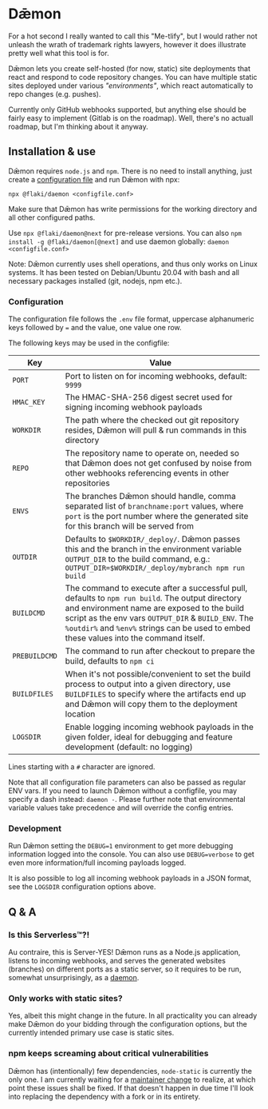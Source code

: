 # Dǣmon

For a hot second I really wanted to call this "Me-tlify", but I would rather not unleash the wrath of trademark rights lawyers, however it does illustrate pretty well what this tool is for.

Dǣmon lets you create self-hosted (for now, static) site deployments that react and respond to code repository changes. You can have multiple static sites deployed under various *"environments"*, which react automatically to repo changes (e.g. pushes).

Currently only GitHub webhooks supported, but anything else should be fairly easy to implement (Gitlab is on the roadmap). Well, there's no actuall roadmap, but I'm thinking about it anyway.


## Installation & use

Dǣmon requires `node.js` and `npm`. There is no need to install anything, just create a [configuration file](#configuration) and run Dǣmon with npx:

`npx @flaki/daemon <configfile.conf>`

Make sure that Dǣmon has write permissions for the working directory and all other configured paths.

Use `npx @flaki/daemon@next` for pre-release versions. You can also `npm install -g @flaki/daemon[@next]` and use daemon globally: `daemon <configfile.conf>`

Note: Dǣmon currently uses shell operations, and thus only works on Linux systems. It has been tested on Debian/Ubuntu 20.04 with bash and all necessary packages installed (git, nodejs, npm etc.).


### Configuration

The configuration file follows the `.env` file format, uppercase alphanumeric keys followed by `=` and the value, one value one row.

The following keys may be used in the configfile:

Key        | Value
-----------|----------------------
`PORT`     | Port to listen on for incoming webhooks, default: `9999`
`HMAC_KEY` | The HMAC-SHA-256 digest secret used for signing incoming webhook payloads
`WORKDIR`  | The path where the checked out git repository resides, Dǣmon will pull & run commands in this directory
`REPO`     | The repository name to operate on, needed so that Dǣmon does not get confused by noise from other webhooks referencing events in other repositories
`ENVS`     | The branches Dǣmon should handle, comma separated list of `branchname:port` values, where `port` is the port number where the generated site for this branch will be served from
`OUTDIR`   | Defaults to `$WORKDIR/_deploy/`. Dǣmon passes this and the branch in the environment variable `OUTPUT_DIR` to the build command, e.g.: `OUTPUT_DIR=$WORKDIR/_deploy/mybranch npm run build`
`BUILDCMD` | The command to execute after a successful pull, defaults to `npm run build`. The output directory and environment name are exposed to the build script as the env vars `OUTPUT_DIR` & `BUILD_ENV`. The `%outdir%` and `%env%` strings can be used to embed these values into the command itself.
`PREBUILDCMD`| The command to run after checkout to prepare the build, defaults to `npm ci`
`BUILDFILES`| When it's not possible/convenient to set the build process to output into a given directory, use `BUILDFILES` to specify where the artifacts end up and Dǣmon will copy them to the deployment location
`LOGSDIR`  | Enable logging incoming webhook payloads in the given folder, ideal for debugging and feature development (default: no logging)

Lines starting with a `#` character are ignored.

Note that all configuration file parameters can also be passed as regular ENV vars. If you need to launch Dǣmon without a configfile, you may specify a dash instead: `daemon -`. Please further note that environmental variable values take precedence and will override the config entries.


### Development

Run Dǣmon setting the `DEBUG=1` environment to get more debugging information logged into the console. You can also use `DEBUG=verbose` to get even more information/full incoming payloads logged.

It is also possible to log all incoming webhook payloads in a JSON format, see the `LOGSDIR` configuration options above.


## Q & A

### Is this Serverless™?!

Au contraire, this is Server-YES! Dǣmon runs as a Node.js application, listens to incoming webhooks, and serves the generated websites (branches) on different ports as a static server, so it requires to be run, somewhat unsurprisingly, as a [daemon](https://en.wikipedia.org/wiki/Daemon_%28computing%29).

### Only works with static sites?

Yes, albeit this might change in the future. In all practicality you can already make Dǣmon do your bidding through the configuration options, but the currently intended primary use case is static sites.

### npm keeps screaming about critical vulnerabilities

Dǣmon has (intentionally) few dependencies, `node-static` is currently the only one. I am currently waiting for a [maintainer change](https://github.com/cloudhead/node-static/issues/224) to realize, at which point these issues shall be fixed. If that doesn't happen in due time I'll look into replacing the dependency with a fork or in its entirety.
